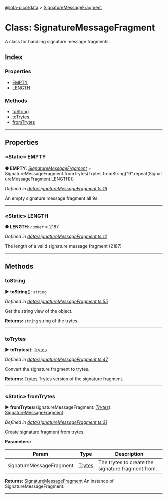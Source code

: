 [@iota-pico/data](../README.md) > [SignatureMessageFragment](../classes/signaturemessagefragment.md)



# Class: SignatureMessageFragment


A class for handling signature message fragments.

## Index

### Properties

* [EMPTY](signaturemessagefragment.md#empty)
* [LENGTH](signaturemessagefragment.md#length)


### Methods

* [toString](signaturemessagefragment.md#tostring)
* [toTrytes](signaturemessagefragment.md#totrytes)
* [fromTrytes](signaturemessagefragment.md#fromtrytes)



---
## Properties
<a id="empty"></a>

### «Static» EMPTY

**●  EMPTY**:  *[SignatureMessageFragment](signaturemessagefragment.md)*  =  SignatureMessageFragment.fromTrytes(Trytes.fromString("9".repeat(SignatureMessageFragment.LENGTH)))

*Defined in [data/signatureMessageFragment.ts:16](https://github.com/iotaeco/iota-pico-data/blob/0b1108f/src/data/signatureMessageFragment.ts#L16)*



An empty signature message fragment all 9s.




___

<a id="length"></a>

### «Static» LENGTH

**●  LENGTH**:  *`number`*  = 2187

*Defined in [data/signatureMessageFragment.ts:12](https://github.com/iotaeco/iota-pico-data/blob/0b1108f/src/data/signatureMessageFragment.ts#L12)*



The length of a valid signature message fragment (2187)




___


## Methods
<a id="tostring"></a>

###  toString

► **toString**(): `string`



*Defined in [data/signatureMessageFragment.ts:55](https://github.com/iotaeco/iota-pico-data/blob/0b1108f/src/data/signatureMessageFragment.ts#L55)*



Get the string view of the object.




**Returns:** `string`
string of the trytes.






___

<a id="totrytes"></a>

###  toTrytes

► **toTrytes**(): [Trytes](trytes.md)



*Defined in [data/signatureMessageFragment.ts:47](https://github.com/iotaeco/iota-pico-data/blob/0b1108f/src/data/signatureMessageFragment.ts#L47)*



Convert the signature fragment to trytes.




**Returns:** [Trytes](trytes.md)
Trytes version of the signature fragment.






___

<a id="fromtrytes"></a>

### «Static» fromTrytes

► **fromTrytes**(signatureMessageFragment: *[Trytes](trytes.md)*): [SignatureMessageFragment](signaturemessagefragment.md)



*Defined in [data/signatureMessageFragment.ts:31](https://github.com/iotaeco/iota-pico-data/blob/0b1108f/src/data/signatureMessageFragment.ts#L31)*



Create signature fragment from trytes.


**Parameters:**

| Param | Type | Description |
| ------ | ------ | ------ |
| signatureMessageFragment | [Trytes](trytes.md)   |  The trytes to create the signature fragment from. |





**Returns:** [SignatureMessageFragment](signaturemessagefragment.md)
An instance of SignatureMessageFragment.






___


